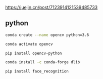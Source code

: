 https://juejin.cn/post/7123914121539485733


## python

```sh
conda create --name opencv python=3.6

conda activate opencv

pip install opencv-python

conda install -c conda-forge dlib

pip install face_recognition
```